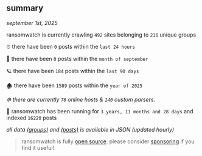 
## summary
_september 1st, 2025_

ransomwatch is currently crawling `492` sites belonging to `216` unique groups

⏲ there have been `0` posts within the `last 24 hours`

🦈 there have been `0` posts within the `month of september`

🪐 there have been `184` posts within the `last 90 days`

🏚 there have been `1589` posts within the `year of 2025`

_⚙️ there are currently `76` online hosts & `140` custom parsers._

🦕 ransomwatch has been running for `3 years, 11 months and 28 days` and indexed `16220` posts

_all data  [(groups)](http://ransomwhat.telemetry.ltd/groups) and [(posts)](http://ransomwhat.telemetry.ltd/posts) is available in JSON (updated hourly)_

> ransomwatch is fully [open source](https://github.com/joshhighet/ransomwatch#ransomwatch--). please consider [sponsoring](https://github.com/sponsors/joshhighet) if you find it useful!
